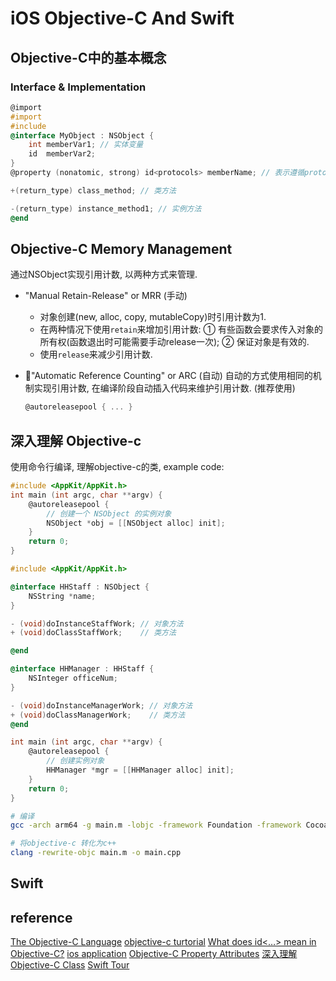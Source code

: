 # iOS Objective-C And Swift

## Objective-C中的基本概念
### Interface & Implementation
```objective-c
@import 
#import
#include
@interface MyObject : NSObject {
    int memberVar1; // 实体变量
    id  memberVar2;
}
@property (nonatomic, strong) id<protocols> memberName; // 表示遵循protocol

+(return_type) class_method; // 类方法

-(return_type) instance_method1; // 实例方法
@end
```

## Objective-C Memory Management
通过NSObject实现引用计数, 以两种方式来管理.
* "Manual Retain-Release" or MRR (手动)
    * 对象创建(new, alloc, copy, mutableCopy)时引用计数为1.
    * 在两种情况下使用`retain`来增加引用计数:
        ① 有些函数会要求传入对象的所有权(函数退出时可能需要手动release一次);
        ② 保证对象是有效的.
    * 使用`release`来减少引用计数.

* 🥝"Automatic Reference Counting" or ARC (自动)
    自动的方式使用相同的机制实现引用计数, 在编译阶段自动插入代码来维护引用计数. (推荐使用)
    ```objective-c
    @autoreleasepool { ... }
    ```

## 深入理解 Objective-c
使用命令行编译, 理解objective-c的类, example code:
```objective-c
#include <AppKit/AppKit.h>
int main (int argc, char **argv) {
    @autoreleasepool {
        // 创建一个 NSObject 的实例对象
        NSObject *obj = [[NSObject alloc] init];
    }
    return 0;
}
```

```objective-c
#include <AppKit/AppKit.h>

@interface HHStaff : NSObject {
    NSString *name;
}

- (void)doInstanceStaffWork; // 对象方法
+ (void)doClassStaffWork;    // 类方法

@end

@interface HHManager : HHStaff {
    NSInteger officeNum;
}

- (void)doInstanceManagerWork; // 对象方法
+ (void)doClassManagerWork;    // 类方法
@end

int main (int argc, char **argv) {
    @autoreleasepool {
        // 创建实例对象
        HHManager *mgr = [[HHManager alloc] init];
    }
    return 0;
}
```

```bash
# 编译
gcc -arch arm64 -g main.m -lobjc -framework Foundation -framework Cocoa -framework AppKit -o main

# 将objective-c 转化为c++
clang -rewrite-objc main.m -o main.cpp
```


## Swift

## reference
[The Objective-C Language](https://developer.apple.com/library/archive/documentation/Cocoa/Conceptual/ObjectiveC/Chapters/ocDefiningClasses.html#//apple_ref/doc/uid/TP30001163-CH12-SW2)
[objective-c turtorial](https://www.tutorialspoint.com/objective_c/objective_c_memory_management.htm)
[What does id<…> mean in Objective-C?](https://stackoverflow.com/questions/19812515/what-does-id-mean-in-objective-c)
[ios application](https://www.tutorialspoint.com/ios/ios_first_iphone_application.htm)
[Objective-C Property Attributes](https://academy.realm.io/posts/tmi-objective-c-property-attributes/#:~:text=Strong%20just%20means%20you%20have,and%20released%20back%20into%20memory.)
[深入理解 Objective-C Class](https://www.jianshu.com/p/241e8be676a9)
[Swift Tour](https://docs.swift.org/swift-book/GuidedTour/GuidedTour.html)